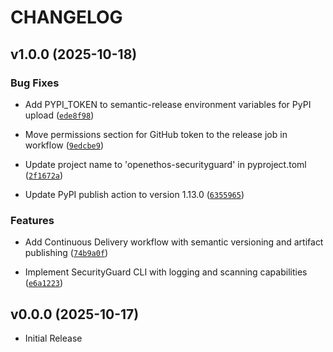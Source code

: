 # CHANGELOG

<!-- version list -->

## v1.0.0 (2025-10-18)

### Bug Fixes

- Add PYPI_TOKEN to semantic-release environment variables for PyPI upload
  ([`ede8f98`](https://github.com/OpenEthos/securityguard/commit/ede8f982b3d110d6bde784d4d736a86f04d6e94a))

- Move permissions section for GitHub token to the release job in workflow
  ([`9edcbe9`](https://github.com/OpenEthos/securityguard/commit/9edcbe95d45314ec168646f5fed393c082e47eee))

- Update project name to 'openethos-securityguard' in pyproject.toml
  ([`2f1672a`](https://github.com/OpenEthos/securityguard/commit/2f1672abfc8ff17ff0241c6bb880e3ba52fcffee))

- Update PyPI publish action to version 1.13.0
  ([`6355965`](https://github.com/OpenEthos/securityguard/commit/6355965d8dd6c49f3d038f5e9752bc0f155111b5))

### Features

- Add Continuous Delivery workflow with semantic versioning and artifact publishing
  ([`74b9a0f`](https://github.com/OpenEthos/securityguard/commit/74b9a0f50c11add4728a3a92b72bb3fd6fb1d90d))

- Implement SecurityGuard CLI with logging and scanning capabilities
  ([`e6a1223`](https://github.com/OpenEthos/securityguard/commit/e6a122334eb102dfe623ed5a5cf426a2172442ce))


## v0.0.0 (2025-10-17)

- Initial Release
